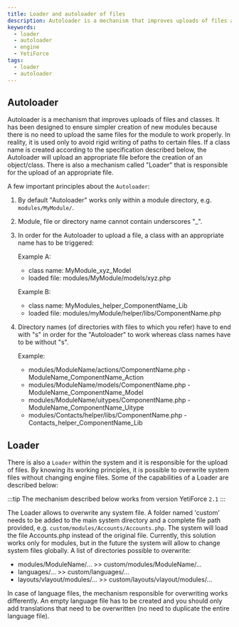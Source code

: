 ```yaml
---
title: Loader and autoloader of files
description: Autoloader is a mechanism that improves uploads of files and classes.
keywords:
  - loader
  - autoloader
  - engine
  - YetiForce
tags:
  - loader
  - autoloader
---
```


## Autoloader

Autoloader is a mechanism that improves uploads of files and classes. It has been designed to ensure simpler creation of new modules because there is no need to upload the same files for the module to work properly. In reality, it is used only to avoid rigid writing of paths to certain files. If a class name is created according to the specification described below, the Autoloader will upload an appropriate file before the creation of an object/class. There is also a mechanism called "Loader" that is responsible for the upload of an appropriate file.

A few important principles about the `Autoloader`:

1. By default "Autoloader" works only within a module directory, e.g. `modules/MyModule/`.

2. Module, file or directory name cannot contain underscores "\_".

3. In order for the Autoloader to upload a file, a class with an appropriate name has to be triggered:

   Example A:

   - class name: MyModule_xyz_Model
   - loaded file: modules/MyModule/models/xyz.php

   Example B:

   - class name: MyModules_helper_ComponentName_Lib
   - loaded file: modules/myModule/helper/libs/ComponentName.php

4. Directory names (of directories with files to which you refer) have to end with "s" in order for the "Autoloader" to work whereas class names have to be without "s".

   Example:

   - modules/ModuleName/actions/ComponentName.php - ModuleName_ComponentName_Action
   - modules/ModuleName/models/ComponentName.php - ModuleName_ComponentName_Model
   - modules/ModuleName/uitypes/ComponentName.php - ModuleName_ComponentName_Uitype
   - modules/Contacts/helper/libs/ComponentName.php - Contacts_helper_ComponentName_Lib

## Loader

There is also a `Loader` within the system and it is responsible for the upload of files. By knowing its working principles, it is possible to overwrite system files without changing engine files. Some of the capabilities of a Loader are described below:

:::tip The mechanism described below works from version YetiForce `2.1`
:::

The Loader allows to overwrite any system file. A folder named 'custom' needs to be added to the main system directory and a complete file path provided, e.g. `custom/modules/Accounts/Accounts.php`. The system will load the file Accounts.php instead of the original file. Currently, this solution works only for modules, but in the future the system will allow to change system files globally. A list of directories possible to overwrite:

- modules/ModuleName/... >> custom/modules/ModuleName/...
- languages/... >> custom/languages/...
- layouts/vlayout/modules/... >> custom/layouts/vlayout/modules/...

In case of language files, the mechanism responsible for overwriting works differently. An empty language file has to be created and you should only add translations that need to be overwritten (no need to duplicate the entire language file).
